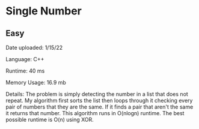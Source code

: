 
# Single Number

## Easy

Date uploaded: 1/15/22

Language: C++

Runtime: 40 ms

Memory Usage: 16.9 mb

Details: The problem is simply detecting the number in a list that does not repeat. My algorithm first sorts the list then loops through it checking every pair of numbers that they are the same. If it finds a pair that aren't the same it returns that number. This algorithm runs in O(nlogn) runtime. The best possible runtime is O(n) using XOR. 
